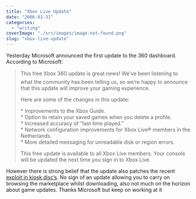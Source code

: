 ```yaml
---
title: "Xbox Live Update"
date: "2006-01-31"
categories: 
  - "writing"
coverImage: "./src/images/image-not-found.png"
slug: "xbox-live-update"
---
```


Yesterday Microsoft announced the first update to the 360 dashboard. According to Microsoft:

> This free Xbox 360 update is great news! We’ve been listening to what the community has been telling us, so we’re happy to announce that this update will improve your gaming experience.
> 
> Here are some of the changes in this update:
> 
> \* Improvements to the Xbox Guide.  
> \* Option to retain your saved games when you delete a profile.  
> \* Increased accuracy of “last time played.”  
> \* Network configuration improvements for Xbox Live® members in the Netherlands.  
> \* More detailed messaging for unreadable disk or region errors.
> 
> This free update is available to all Xbox Live members. Your console will be updated the next time you sign in to Xbox Live.

However there is strong belief that the update also patches the recent [exploit in kiosk disc’s](http://www.joystiq.com/2006/01/01/xbox-360-inches-closer-to-piracy-with-bootable-copyable-kiosk-d/). No sign of an update allowing you to carry on browsing the marketplace whilst downloading, also not much on the horizon about game updates. Thanks Microsoft but keep on working at it
